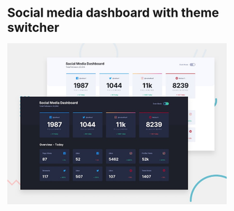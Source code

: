 #  Social media dashboard with theme switcher

![Design preview for the Social media dashboard with theme switcher coding challenge](./design/desktop-preview.jpg)

